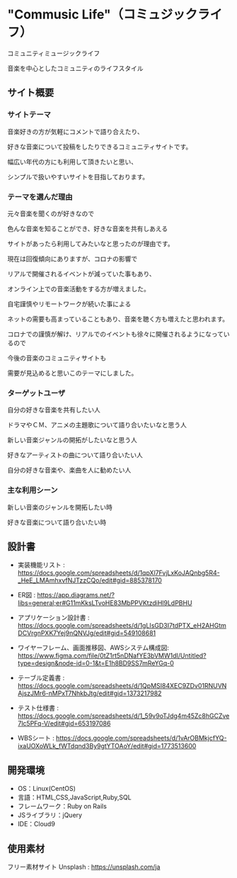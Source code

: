 
# "Commusic Life"（コミュジックライフ）
コミュニティミュージックライフ

音楽を中心としたコミュニティのライフスタイル

## サイト概要

### サイトテーマ


音楽好きの方が気軽にコメントで語り合えたり、

好きな音楽について投稿をしたりできるコミュニティサイトです。


幅広い年代の方にも利用して頂きたいと思い、

シンプルで扱いやすいサイトを目指しております。



### テーマを選んだ理由


元々音楽を聞くのが好きなので

色んな音楽を知ることができ、好きな音楽を共有しあえる

サイトがあったら利用してみたいなと思ったのが理由です。

現在は回復傾向にありますが、コロナの影響で

リアルで開催されるイベントが減っていた事もあり、

オンライン上での音楽活動をする方が増えました。

自宅謹慎やリモートワークが続いた事による

ネットの需要も高まっていることもあり、音楽を聴く方も増えたと思われます。

コロナでの謹慎が解け、リアルでのイベントも徐々に開催されるようになっているので

今後の音楽のコミュニティサイトも

需要が見込めると思いこのテーマにしました。


### ターゲットユーザ

自分の好きな音楽を共有したい人

ドラマやＣＭ、アニメの主題歌について語り合いたいなと思う人

新しい音楽ジャンルの開拓がしたいなと思う人

好きなアーティストの曲について語り合いたい人

自分の好きな音楽や、楽曲を人に勧めたい人


### 主な利用シーン

新しい音楽のジャンルを開拓したい時

好きな音楽について語り合いたい時


## 設計書

- 実装機能リスト : https://docs.google.com/spreadsheets/d/1qpXl7FvjLxKoJAQnbg5R4-_HeE_LMAmhxvfNJTzzCQo/edit#gid=885378170

- ER図 : https://app.diagrams.net/?libs=general;er#G11mKksLTvoHE83MbPPVKtzdiHl9LdPBHU

- アプリケーション設計書 : https://docs.google.com/spreadsheets/d/1gLIsGD3I7tdPTX_eH2AHGtmDCVrgnPXK7Yej9nQNVJg/edit#gid=549108681

- ワイヤーフレーム、画面推移図、AWSシステム構成図: https://www.figma.com/file/0tZ1rt5nDNafYE3bVMW1dI/Untitled?type=design&node-id=0-1&t=E1h8BD9SS7mReYGq-0

- テーブル定義書 : https://docs.google.com/spreadsheets/d/1QpMSI84XEC9ZDv01RNUVNAjszJMr6-nMPxT7NhkbJtg/edit#gid=1373217982

- テスト仕様書 : https://docs.google.com/spreadsheets/d/1_59v9oTJdg4m45Zc8hGCZve7lc5PFq-V/edit#gid=653197086

- ＷBSシート : https://docs.google.com/spreadsheets/d/1vArOBMkjcfYQ-ixaUOXoWLk_fWTdqnd3By9gtYTOAoY/edit#gid=1773513600

## 開発環境

- OS：Linux(CentOS)
- 言語：HTML,CSS,JavaScript,Ruby,SQL
- フレームワーク：Ruby on Rails
- JSライブラリ：jQuery
- IDE：Cloud9

## 使用素材

フリー素材サイト Unsplash : https://unsplash.com/ja
